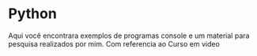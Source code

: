 # Python
Aqui você encontrara exemplos de programas console e um material para pesquisa realizados por mim. Com referencia ao Curso em video
